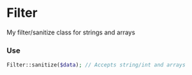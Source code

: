 # Filter
My filter/sanitize class for strings and arrays

### Use 
```php
Filter::sanitize($data); // Accepts string/int and arrays
